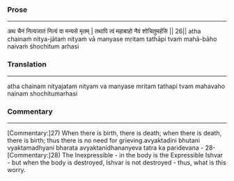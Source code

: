 ### Prose 
 --- 
अथ चैनं नित्यजातं नित्यं वा मन्यसे मृतम् |
तथापि त्वं महाबाहो नैवं शोचितुमर्हसि || 26||
atha chainaṁ nitya-jātaṁ nityaṁ vā manyase mṛitam
tathāpi tvaṁ mahā-bāho naivaṁ śhochitum arhasi

### Translation 
 --- 
atha chainam nityajatam nityam va manyase mritam tathapi tvam mahavaho nainam shochitumarhasi

### Commentary 
 --- 
[Commentary:]27) When there is birth, there is death; when there is death, there is birth; thus there is no need for grieving.avyaktadini bhutani vyaktamadhyani bharata avyaktanidhananyeva tatra ka paridevana - 28- [Commentary:]28) The Inexpressible - in the body is the Expressible Ishvar - but when the body is destroyed, Ishvar is not destroyed - thus, what is this worry.